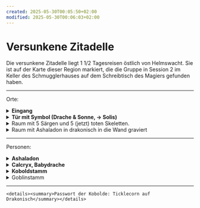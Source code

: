 ```yaml
---
created: 2025-05-30T00:05:50+02:00
modified: 2025-05-30T00:06:03+02:00
---
```


# Versunkene Zitadelle

Die versunkene Zitadelle liegt 1 1/2 Tagesreisen östlich von Helmswacht. Sie ist auf der Karte dieser Region markiert, die die Gruppe in Session 2 im Keller des Schmugglerhauses auf dem Schreibtisch des Magiers gefunden haben.

* * *

Orte:
	<details><summary><strong>Eingang</strong></summary>Gepflasterte Lichtung im Wald, von stehende und gestützte Säulen umgeben, Schlucht (30ft breit, viele Kilometer lang), Eingang am Boden der Schlucht.</details>
	<details><summary><strong>Tür mit Symbol (Drache & Sonne, -> Solis)</strong></summary>verschlossen. Kobolde haben den Schlüssel.</details>
	<details><summary>Raum mit 5 Särgen und 5 (jetzt) toten Skeletten.</summary></details>
	<details><summary>Raum mit Ashaladon in drakonisch in die Wand graviert</summary></details>

* * *

Personen:
	<details><summary><strong>Ashaladon</strong></summary>in drakonisch in die Wand gravierter Name</details>
	<details><summary><strong>Calcryx, Babydrache</strong></summary>zuvor von Kobolden besessen, jetzt von Goblins entführt.</details>
	<details><summary><strong>Koboldstamm</strong></summary>	- Yusdrayl, Anführer
	- Meepo, schluchzender Kobold</details>
	<details><summary>Goblinstamm</summary></details>

* * *

	<details><summary>Passwort der Kobolde: Ticklecorn auf Drakonisch</summary></details>
